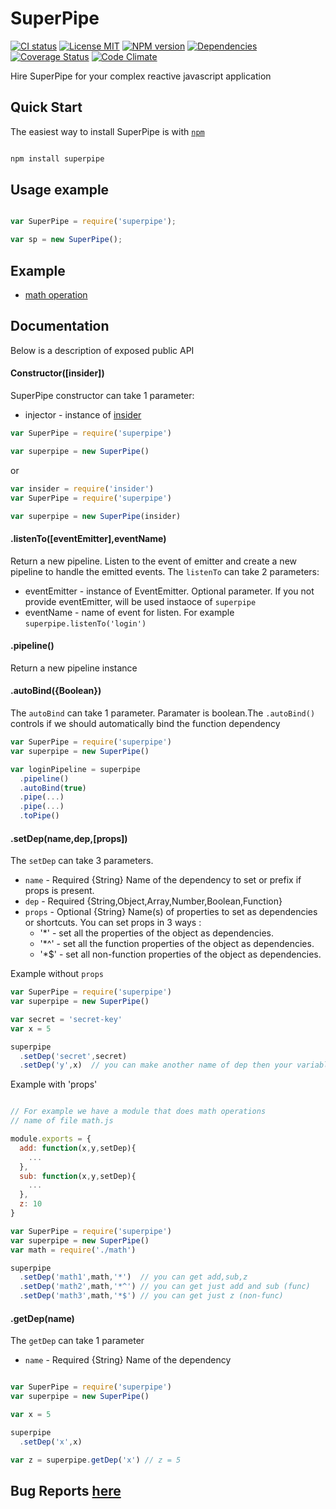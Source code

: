 # SuperPipe

[![CI status][ci-img]][ci-url]
[![License MIT][license-img]][license-url]
[![NPM version][npm-img]][npm-url]
[![Dependencies][dep-image]][dep-url]
[![Coverage Status][coverage-img]][coverage-url]
[![Code Climate][climate-img]][climate-url]


Hire SuperPipe for your complex reactive javascript application

##  Quick Start

The easiest way to install SuperPipe is with [`npm`](http://npmjs.org)

```sh

npm install superpipe

```

##  Usage example

```javascript

var SuperPipe = require('superpipe');

var sp = new SuperPipe();

```

##  Example

*  [math operation](https://github.com/lsm/superpipe/tree/master/example/math-operation)

##  Documentation

Below is a description of exposed public API

#### Constructor([insider])

SuperPipe constructor can take 1 parameter:

* injector - instance of [insider](https://github.com/lsm/insider)

```javascript
var SuperPipe = require('superpipe')

var superpipe = new SuperPipe()
```

or

```javascript
var insider = require('insider')
var SuperPipe = require('superpipe')

var superpipe = new SuperPipe(insider)

```

#### .listenTo([eventEmitter],eventName)
Return a new pipeline. Listen to the event of emitter and create a new pipeline to handle the emitted events.
The `listenTo` can take 2 parameters:

* eventEmitter -  instance of EventEmitter. Optional parameter. If you not provide eventEmitter, will be used instaoce of `superpipe`
* eventName - name of event for listen. For example `superpipe.listenTo('login')`

#### .pipeline()

Return a new pipeline instance

#### .autoBind({Boolean})
The `autoBind` can take 1 parameter. Paramater is boolean.The `.autoBind()` controls if we should automatically bind the function dependency

```javascript
var SuperPipe = require('superpipe')
var superpipe = new SuperPipe()

var loginPipeline = superpipe
  .pipeline()
  .autoBind(true)
  .pipe(...)
  .pipe(...)
  .toPipe()
```

#### .setDep(name,dep,[props])
The `setDep` can take 3 parameters.
* `name` - Required {String} Name of the dependency to set or prefix if props is present.
* `dep`  - Required {String,Object,Array,Number,Boolean,Function}
* `props` - Optional {String} Name(s) of properties to set as dependencies or shortcuts.
  You can set props in 3 ways :
   * '*' - set all the properties of the object as dependencies.
   * '*^' - set all the function properties of the object as dependencies.
   * '*$' - set all non-function properties of the object as dependencies.

Example without `props`

```javascript
var SuperPipe = require('superpipe')
var superpipe = new SuperPipe()

var secret = 'secret-key'
var x = 5

superpipe
  .setDep('secret',secret)
  .setDep('y',x)  // you can make another name of dep then your variable or function


```

Example with 'props'

```javascript

// For example we have a module that does math operations
// name of file math.js

module.exports = {
  add: function(x,y,setDep){
    ...
  },
  sub: function(x,y,setDep){
    ...
  },
  z: 10
}

```

```javascript
var SuperPipe = require('superpipe')
var superpipe = new SuperPipe()
var math = require('./math')

superpipe
  .setDep('math1',math,'*')  // you can get add,sub,z
  .setDep('math2',math,'*^') // you can get just add and sub (func)
  .setDep('math3',math,'*$') // you can get just z (non-func)

```

#### .getDep(name)

The `getDep` can take 1 parameter
 * `name` - Required {String} Name of the dependency

```javascript

var SuperPipe = require('superpipe')
var superpipe = new SuperPipe()

var x = 5

superpipe
  .setDep('x',x)

var z = superpipe.getDep('x') // z = 5

```

##  Bug Reports [here](https://github.com/lsm/superpipe/issues)

[dep-url]: https://david-dm.org/lsm/superpipe
[dep-image]: https://david-dm.org/lsm/superpipe.svg
[license-img]: https://img.shields.io/npm/l/superpipe.svg
[license-url]: http://opensource.org/licenses/MIT
[npm-img]: http://img.shields.io/npm/v/superpipe.svg
[npm-url]: https://npmjs.org/package/superpipe
[ci-img]: https://circleci.com/gh/lsm/superpipe/tree/master.svg?style=shield
[ci-url]: https://circleci.com/gh/lsm/superpipe/tree/master
[coverage-img]: https://coveralls.io/repos/lsm/superpipe/badge.svg?branch=master&service=github
[coverage-url]: https://coveralls.io/github/lsm/superpipe?branch=master
[climate-img]: https://codeclimate.com/github/lsm/superpipe/badges/gpa.svg
[climate-url]: https://codeclimate.com/github/lsm/superpipe
